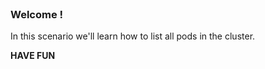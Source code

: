 <br>

### Welcome !

In this scenario we'll learn how to list all pods in the cluster.

**HAVE FUN**
